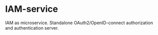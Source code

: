 # IAM-service
IAM as microservice. Standalone OAuth2/OpenID-connect authorization and authentication server. 

